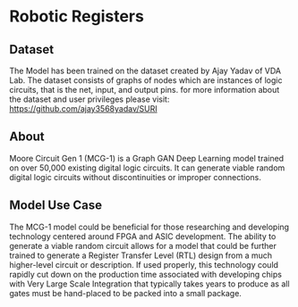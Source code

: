 # Robotic Registers
## Dataset
The Model has been trained on the dataset created by Ajay Yadav of VDA Lab. The dataset consists of graphs of nodes which are instances of logic circuits, that is the net, input, and output pins. for more information about the dataset and user privileges please visit: https://github.com/ajay3568yadav/SURI

## About
Moore Circuit Gen 1 (MCG-1) is a Graph GAN Deep Learning model trained on over 50,000 existing digital logic circuits. It can generate viable random digital logic circuits without discontinuities or improper connections.

## Model Use Case
The MCG-1 model could be beneficial for those researching and developing technology centered around FPGA and ASIC development. The ability to generate a viable random circuit allows for a model that could be further trained to generate a Register Transfer Level (RTL) design from a much higher-level circuit or description. If used properly, this technology could rapidly cut down on the production time associated with developing chips with Very Large Scale Integration that typically takes years to produce as all gates must be hand-placed to be packed into a small package.
